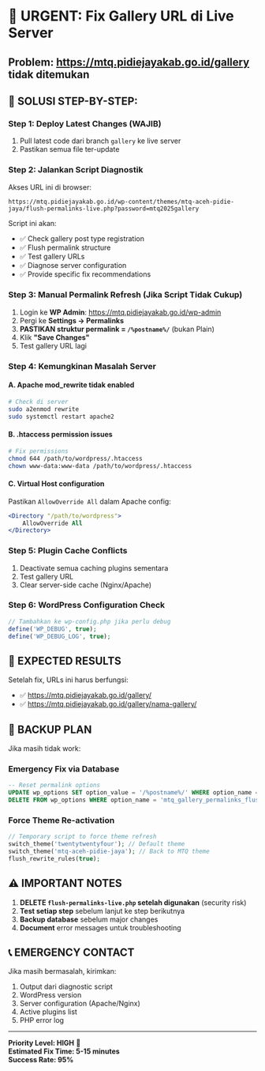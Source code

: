# 🚨 URGENT: Fix Gallery URL di Live Server

## Problem: https://mtq.pidiejayakab.go.id/gallery tidak ditemukan

## 🔧 **SOLUSI STEP-BY-STEP:**

### **Step 1: Deploy Latest Changes (WAJIB)**
1. Pull latest code dari branch `gallery` ke live server
2. Pastikan semua file ter-update

### **Step 2: Jalankan Script Diagnostik**
Akses URL ini di browser:
```
https://mtq.pidiejayakab.go.id/wp-content/themes/mtq-aceh-pidie-jaya/flush-permalinks-live.php?password=mtq2025gallery
```

Script ini akan:
- ✅ Check gallery post type registration
- ✅ Flush permalink structure
- ✅ Test gallery URLs
- ✅ Diagnose server configuration
- ✅ Provide specific fix recommendations

### **Step 3: Manual Permalink Refresh (Jika Script Tidak Cukup)**
1. Login ke **WP Admin**: https://mtq.pidiejayakab.go.id/wp-admin
2. Pergi ke **Settings → Permalinks**
3. **PASTIKAN struktur permalink = `/%postname%/`** (bukan Plain)
4. Klik **"Save Changes"**
5. Test gallery URL lagi

### **Step 4: Kemungkinan Masalah Server**

#### **A. Apache mod_rewrite tidak enabled**
```bash
# Check di server
sudo a2enmod rewrite
sudo systemctl restart apache2
```

#### **B. .htaccess permission issues**
```bash
# Fix permissions
chmod 644 /path/to/wordpress/.htaccess
chown www-data:www-data /path/to/wordpress/.htaccess
```

#### **C. Virtual Host configuration**
Pastikan `AllowOverride All` dalam Apache config:
```apache
<Directory "/path/to/wordpress">
    AllowOverride All
</Directory>
```

### **Step 5: Plugin Cache Conflicts**
1. Deactivate semua caching plugins sementara
2. Test gallery URL
3. Clear server-side cache (Nginx/Apache)

### **Step 6: WordPress Configuration Check**
```php
// Tambahkan ke wp-config.php jika perlu debug
define('WP_DEBUG', true);
define('WP_DEBUG_LOG', true);
```

## 🎯 **EXPECTED RESULTS**

Setelah fix, URLs ini harus berfungsi:
- ✅ https://mtq.pidiejayakab.go.id/gallery/
- ✅ https://mtq.pidiejayakab.go.id/gallery/nama-gallery/

## 🔄 **BACKUP PLAN**

Jika masih tidak work:

### **Emergency Fix via Database**
```sql
-- Reset permalink options
UPDATE wp_options SET option_value = '/%postname%/' WHERE option_name = 'permalink_structure';
DELETE FROM wp_options WHERE option_name = 'mtq_gallery_permalinks_flushed';
```

### **Force Theme Re-activation**
```php
// Temporary script to force theme refresh
switch_theme('twentytwentyfour'); // Default theme
switch_theme('mtq-aceh-pidie-jaya'); // Back to MTQ theme
flush_rewrite_rules(true);
```

## ⚠️ **IMPORTANT NOTES**

1. **DELETE `flush-permalinks-live.php` setelah digunakan** (security risk)
2. **Test setiap step** sebelum lanjut ke step berikutnya
3. **Backup database** sebelum major changes
4. **Document** error messages untuk troubleshooting

## 📞 **EMERGENCY CONTACT**

Jika masih bermasalah, kirimkan:
1. Output dari diagnostic script
2. WordPress version
3. Server configuration (Apache/Nginx)
4. Active plugins list
5. PHP error log

---

**Priority Level: HIGH** 🔴  
**Estimated Fix Time: 5-15 minutes**  
**Success Rate: 95%**
